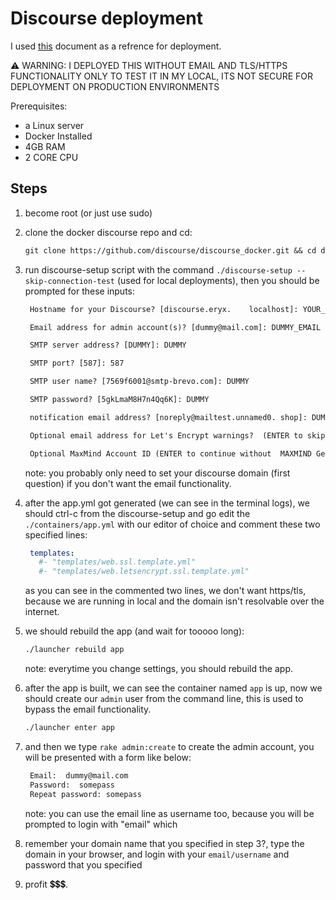 # Discourse deployment

I used [this](https://github.com/discourse/discourse/blob/main/docs/INSTALL-cloud.md) document as a refrence for deployment.

⚠️ WARNING: I DEPLOYED THIS WITHOUT EMAIL AND TLS/HTTPS FUNCTIONALITY ONLY TO TEST IT IN MY LOCAL, ITS NOT SECURE FOR DEPLOYMENT ON PRODUCTION ENVIRONMENTS

Prerequisites:

- a Linux server
- Docker Installed
- 4GB RAM
- 2 CORE CPU

## Steps

1. become root (or just use sudo)
2. clone the docker discourse repo and cd:

   ```txt
   git clone https://github.com/discourse/discourse_docker.git && cd discourse_docker
   ```

3. run discourse-setup script with the command `./discourse-setup --skip-connection-test` (used for local deployments), then you should be prompted for these inputs:

   ```txt
    Hostname for your Discourse? [discourse.eryx.    localhost]: YOUR_DISCOURSE_DOMAIN

    Email address for admin account(s)? [dummy@mail.com]: DUMMY_EMAIL

    SMTP server address? [DUMMY]: DUMMY

    SMTP port? [587]: 587

    SMTP user name? [7569f6001@smtp-brevo.com]: DUMMY

    SMTP password? [5gkLmaM8H7n4Qq6K]: DUMMY

    notification email address? [noreply@mailtest.unnamed0. shop]: DUMMY

    Optional email address for Let's Encrypt warnings?  (ENTER to skip) [me@example.com]: *press enter*

    Optional MaxMind Account ID (ENTER to continue without  MAXMIND GeoLite2 geolocation database) [123456]: *press enter*
   ```

   note: you probably only need to set your discourse domain (first question) if you don't want the email functionality.

4. after the app.yml got generated (we can see in the terminal logs), we should ctrl-c from the discourse-setup and go edit the `./containers/app.yml` with our editor of choice and comment these two specified lines:

   ```yaml
    templates:
      #- "templates/web.ssl.template.yml"
      #- "templates/web.letsencrypt.ssl.template.yml"
   ```

   as you can see in the commented two lines, we don't want https/tls, because we are running in local and the domain isn't resolvable over the internet.

5. we should rebuild the app (and wait for tooooo long):

   ```sh
   ./launcher rebuild app
   ```

   note: everytime you change settings, you should rebuild the app.

6. after the app is built, we can see the container named `app` is up, now we should create our `admin` user from the command line, this is used to bypass the email functionality.

   ```sh
   ./launcher enter app
   ```

7. and then we type `rake admin:create` to create the admin account, you will be presented with a form like below:

   ```txt
    Email:  dummy@mail.com    
    Password:  somepass
    Repeat password: somepass
   ```

    note: you can use the email line as username too, because you will be prompted to login with "email" which
8. remember your domain name that you specified in step 3?, type the domain in your browser, and login with your `email/username` and password that you specified
9. profit 💲💲💲.
